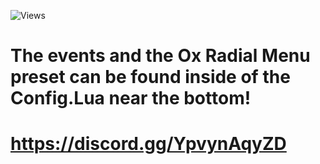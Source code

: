 ![Views](https://img.shields.io/badge/dynamic/json?color=blue&label=views&query=value&url=https://api.countapi.xyz/hit/iceyyfog-quick-gps/visits)


# The events and the Ox Radial Menu preset can be found inside of the Config.Lua near the bottom!
# https://discord.gg/YpvynAqyZD
